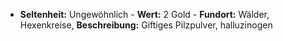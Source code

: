  - **Seltenheit:** Ungewöhnlich - **Wert:** 2 Gold - **Fundort:** Wälder, Hexenkreise, **Beschreibung:** Giftiges Pilzpulver, halluzinogen